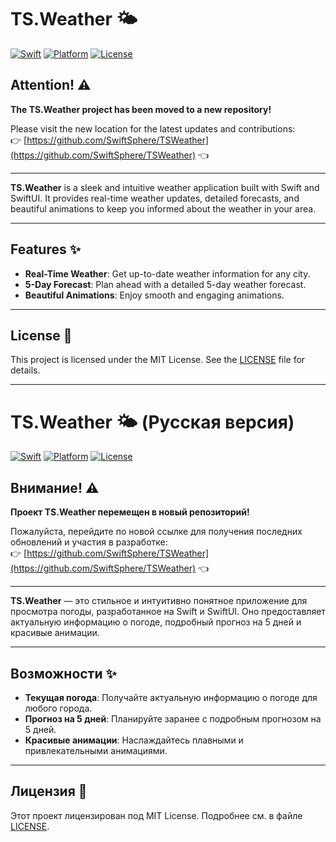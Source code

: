 # TS.Weather 🌤️

[![Swift](https://img.shields.io/badge/Swift-5.5-orange.svg)](https://swift.org)
[![Platform](https://img.shields.io/badge/Platform-iOS-blue.svg)](https://developer.apple.com/ios/)
[![License](https://img.shields.io/badge/License-MIT-green.svg)](https://opensource.org/licenses/MIT)

## Attention! ⚠️

**The TS.Weather project has been moved to a new repository!**

Please visit the new location for the latest updates and contributions:  
👉 [https://github.com/SwiftSphere/TSWeather](https://github.com/SwiftSphere/TSWeather) 👈

---

**TS.Weather** is a sleek and intuitive weather application built with Swift and SwiftUI. It provides real-time weather updates, detailed forecasts, and beautiful animations to keep you informed about the weather in your area.

---

## Features ✨

- **Real-Time Weather**: Get up-to-date weather information for any city.
- **5-Day Forecast**: Plan ahead with a detailed 5-day weather forecast.
- **Beautiful Animations**: Enjoy smooth and engaging animations.

---

## License 📄

This project is licensed under the MIT License. See the [LICENSE](LICENSE) file for details.

---

# TS.Weather 🌤️ (Русская версия)

[![Swift](https://img.shields.io/badge/Swift-5.5-orange.svg)](https://swift.org)
[![Platform](https://img.shields.io/badge/Platform-iOS-blue.svg)](https://developer.apple.com/ios/)
[![License](https://img.shields.io/badge/License-MIT-green.svg)](https://opensource.org/licenses/MIT)

## Внимание! ⚠️

**Проект TS.Weather перемещен в новый репозиторий!**

Пожалуйста, перейдите по новой ссылке для получения последних обновлений и участия в разработке:  
👉 [https://github.com/SwiftSphere/TSWeather](https://github.com/SwiftSphere/TSWeather) 👈

---

**TS.Weather** — это стильное и интуитивно понятное приложение для просмотра погоды, разработанное на Swift и SwiftUI. Оно предоставляет актуальную информацию о погоде, подробный прогноз на 5 дней и красивые анимации.

---

## Возможности ✨

- **Текущая погода**: Получайте актуальную информацию о погоде для любого города.
- **Прогноз на 5 дней**: Планируйте заранее с подробным прогнозом на 5 дней.
- **Красивые анимации**: Наслаждайтесь плавными и привлекательными анимациями.

---

## Лицензия 📄

Этот проект лицензирован под MIT License. Подробнее см. в файле [LICENSE](LICENSE).

